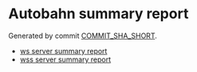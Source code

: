 # Autobahn summary report

Generated by commit [COMMIT_SHA_SHORT](https://github.com/status-im/nim-ws/commit/COMMIT_SHA).

* [ws server summary report](server/index.html)
* [wss server summary report](server_tls/index.html)
